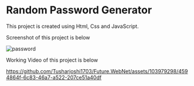 <h1> Random Password Generator</h1>

<p> This project is created using Html, Css and JavaScript.</p>



<p>Screenshot of this project is below</p>

![password](https://github.com/Tusharjoshi1703/Future.WebNet/assets/103979298/db64ba18-637e-45ce-8757-2ba8c24d3535)


<p>Working Video of this project is below</p>



https://github.com/Tusharjoshi1703/Future.WebNet/assets/103979298/4594864f-6c83-46a7-a522-207ce51a40df

